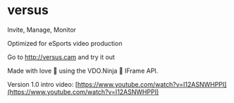 # versus

Invite, Manage, Monitor

Optimized for eSports video production


Go to http://versus.cam and try it out


Made with love 💖 using the VDO.Ninja 🥷 IFrame API.

Version 1.0 intro video: [https://www.youtube.com/watch?v=I12ASNWHPPI](https://www.youtube.com/watch?v=I12ASNWHPPI)
